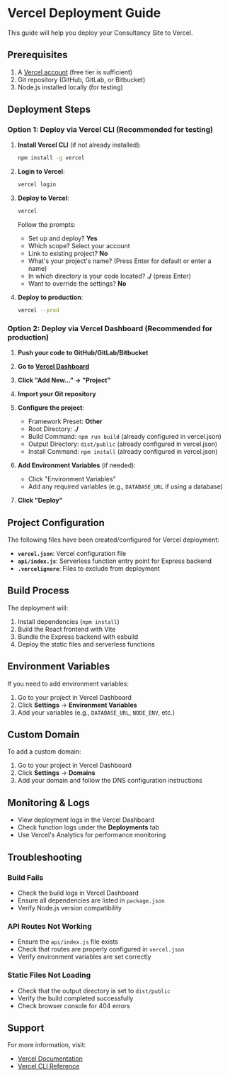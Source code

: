 # Vercel Deployment Guide

This guide will help you deploy your Consultancy Site to Vercel.

## Prerequisites

1. A [Vercel account](https://vercel.com/signup) (free tier is sufficient)
2. Git repository (GitHub, GitLab, or Bitbucket)
3. Node.js installed locally (for testing)

## Deployment Steps

### Option 1: Deploy via Vercel CLI (Recommended for testing)

1. **Install Vercel CLI** (if not already installed):
   ```bash
   npm install -g vercel
   ```

2. **Login to Vercel**:
   ```bash
   vercel login
   ```

3. **Deploy to Vercel**:
   ```bash
   vercel
   ```
   
   Follow the prompts:
   - Set up and deploy? **Yes**
   - Which scope? Select your account
   - Link to existing project? **No**
   - What's your project's name? (Press Enter for default or enter a name)
   - In which directory is your code located? **./** (press Enter)
   - Want to override the settings? **No**

4. **Deploy to production**:
   ```bash
   vercel --prod
   ```

### Option 2: Deploy via Vercel Dashboard (Recommended for production)

1. **Push your code to GitHub/GitLab/Bitbucket**

2. **Go to [Vercel Dashboard](https://vercel.com/dashboard)**

3. **Click "Add New..." → "Project"**

4. **Import your Git repository**

5. **Configure the project**:
   - Framework Preset: **Other**
   - Root Directory: **./**
   - Build Command: `npm run build` (already configured in vercel.json)
   - Output Directory: `dist/public` (already configured in vercel.json)
   - Install Command: `npm install` (already configured in vercel.json)

6. **Add Environment Variables** (if needed):
   - Click "Environment Variables"
   - Add any required variables (e.g., `DATABASE_URL` if using a database)

7. **Click "Deploy"**

## Project Configuration

The following files have been created/configured for Vercel deployment:

- **`vercel.json`**: Vercel configuration file
- **`api/index.js`**: Serverless function entry point for Express backend
- **`.vercelignore`**: Files to exclude from deployment

## Build Process

The deployment will:
1. Install dependencies (`npm install`)
2. Build the React frontend with Vite
3. Bundle the Express backend with esbuild
4. Deploy the static files and serverless functions

## Environment Variables

If you need to add environment variables:

1. Go to your project in Vercel Dashboard
2. Click **Settings** → **Environment Variables**
3. Add your variables (e.g., `DATABASE_URL`, `NODE_ENV`, etc.)

## Custom Domain

To add a custom domain:

1. Go to your project in Vercel Dashboard
2. Click **Settings** → **Domains**
3. Add your domain and follow the DNS configuration instructions

## Monitoring & Logs

- View deployment logs in the Vercel Dashboard
- Check function logs under the **Deployments** tab
- Use Vercel's Analytics for performance monitoring

## Troubleshooting

### Build Fails
- Check the build logs in Vercel Dashboard
- Ensure all dependencies are listed in `package.json`
- Verify Node.js version compatibility

### API Routes Not Working
- Ensure the `api/index.js` file exists
- Check that routes are properly configured in `vercel.json`
- Verify environment variables are set correctly

### Static Files Not Loading
- Check that the output directory is set to `dist/public`
- Verify the build completed successfully
- Check browser console for 404 errors

## Support

For more information, visit:
- [Vercel Documentation](https://vercel.com/docs)
- [Vercel CLI Reference](https://vercel.com/docs/cli)


